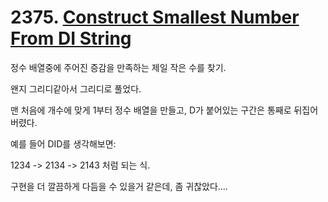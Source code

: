 # 2375. [Construct Smallest Number From DI String](./2375.cpp)

정수 배열중에 주어진 증감을 만족하는 제일 작은 수를 찾기.

왠지 그리디같아서 그리디로 풀었다.

맨 처음에 개수에 맞게 1부터 정수 배열을 만들고, D가 붙어있는 구간은 통째로 뒤집어버렸다.

예를 들어 DID를 생각해보면:

1234 -> 2134 -> 2143 처럼 되는 식.

구현을 더 깔끔하게 다듬을 수 있을거 같은데, 좀 귀찮았다....
